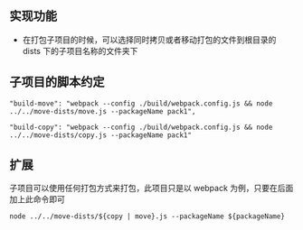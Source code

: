 ## 实现功能
- 在打包子项目的时候，可以选择同时拷贝或者移动打包的文件到根目录的 dists 下的子项目名称的文件夹下

## 子项目的脚本约定
```
"build-move": "webpack --config ./build/webpack.config.js && node ../../move-dists/move.js --packageName pack1",
```
```
"build-copy": "webpack --config ./build/webpack.config.js && node ../../move-dists/copy.js --packageName pack1"
```

## 扩展
子项目可以使用任何打包方式来打包，此项目只是以 webpack 为例，只要在后面加上此命令即可
```
node ../../move-dists/${copy | move}.js --packageName ${packageName}
```